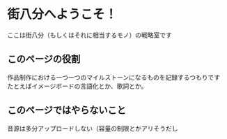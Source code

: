 # 街八分へようこそ！

ここは街八分（もしくはそれに相当するモノ）の戦略室です

## このページの役割
作品制作における一つ一つのマイルストーンになるものを記録するつもりです  
たとえばイメージボードの言語化とか、歌詞とか。

## このページではやらないこと
音源は多分アップロードしない（容量の制限とかアリそうだし

